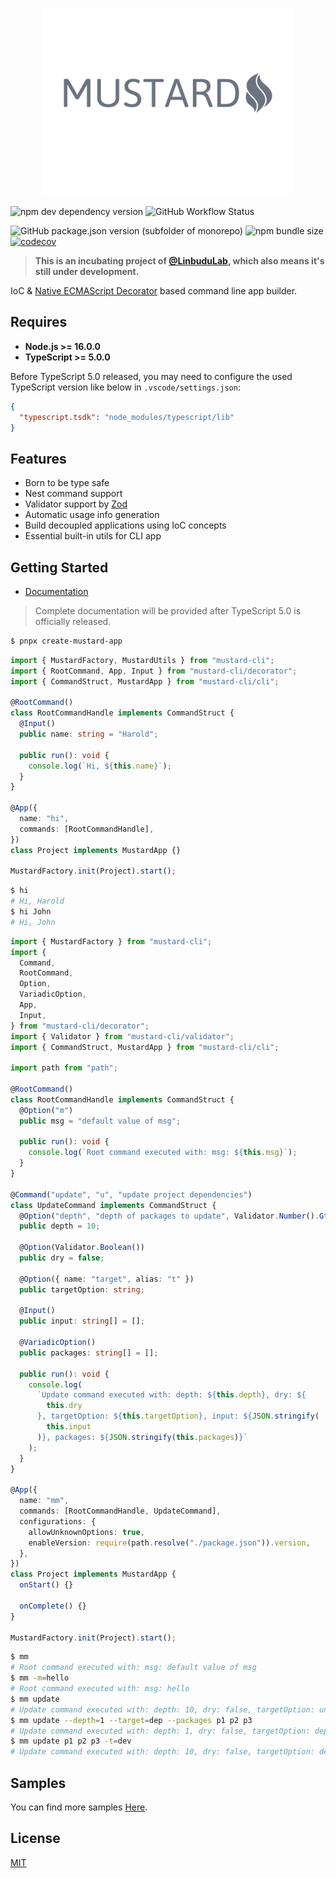 <p align="center">
<img width="400" src="./logo.png">
</p>

![npm dev dependency version](https://img.shields.io/npm/dependency-version/mustard-cli/peer/typescript)
![GitHub Workflow Status](https://img.shields.io/github/actions/workflow/status/LinbuduLab/Mustard/workflow.yml)

![GitHub package.json version (subfolder of monorepo)](https://img.shields.io/github/package-json/v/LinbuduLab/Mustard?filename=packages%2Fmustard-cli%2Fpackage.json)
![npm bundle size](https://img.shields.io/bundlephobia/minzip/mustard-cli)
[![codecov](https://codecov.io/gh/LinbuduLab/Mustard/branch/main/graph/badge.svg?token=ceNVnMTgmM)](https://codecov.io/gh/LinbuduLab/Mustard)

> **This is an incubating project of [@LinbuduLab](https://github.com/LinbuduLab), which also means it's still under development.**

IoC & [Native ECMAScript Decorator](https://github.com/tc39/proposal-decorators) based command line app builder.

## Requires

- **Node.js >= 16.0.0**
- **TypeScript >= 5.0.0**

Before TypeScript 5.0 released, you may need to configure the used TypeScript version like below in `.vscode/settings.json`:

```json
{
  "typescript.tsdk": "node_modules/typescript/lib"
}
```

## Features

- Born to be type safe
- Nest command support
- Validator support by [Zod](https://github.com/colinhacks/zod)
- Automatic usage info generation
- Build decoupled applications using IoC concepts
- Essential built-in utils for CLI app

## Getting Started

- [Documentation](https://mustard-cli.netlify.app/)

> Complete documentation will be provided after TypeScript 5.0 is officially released.

```bash
$ pnpx create-mustard-app
```

```typescript
import { MustardFactory, MustardUtils } from "mustard-cli";
import { RootCommand, App, Input } from "mustard-cli/decorator";
import { CommandStruct, MustardApp } from "mustard-cli/cli";

@RootCommand()
class RootCommandHandle implements CommandStruct {
  @Input()
  public name: string = "Harold";

  public run(): void {
    console.log(`Hi, ${this.name}`);
  }
}

@App({
  name: "hi",
  commands: [RootCommandHandle],
})
class Project implements MustardApp {}

MustardFactory.init(Project).start();
```

```bash
$ hi
# Hi, Harold
$ hi John
# Hi, John
```

```typescript
import { MustardFactory } from "mustard-cli";
import {
  Command,
  RootCommand,
  Option,
  VariadicOption,
  App,
  Input,
} from "mustard-cli/decorator";
import { Validator } from "mustard-cli/validator";
import { CommandStruct, MustardApp } from "mustard-cli/cli";

import path from "path";

@RootCommand()
class RootCommandHandle implements CommandStruct {
  @Option("m")
  public msg = "default value of msg";

  public run(): void {
    console.log(`Root command executed with: msg: ${this.msg}`);
  }
}

@Command("update", "u", "update project dependencies")
class UpdateCommand implements CommandStruct {
  @Option("depth", "depth of packages to update", Validator.Number().Gte(1))
  public depth = 10;

  @Option(Validator.Boolean())
  public dry = false;

  @Option({ name: "target", alias: "t" })
  public targetOption: string;

  @Input()
  public input: string[] = [];

  @VariadicOption()
  public packages: string[] = [];

  public run(): void {
    console.log(
      `Update command executed with: depth: ${this.depth}, dry: ${
        this.dry
      }, targetOption: ${this.targetOption}, input: ${JSON.stringify(
        this.input
      )}, packages: ${JSON.stringify(this.packages)}`
    );
  }
}

@App({
  name: "mm",
  commands: [RootCommandHandle, UpdateCommand],
  configurations: {
    allowUnknownOptions: true,
    enableVersion: require(path.resolve("./package.json")).version,
  },
})
class Project implements MustardApp {
  onStart() {}

  onComplete() {}
}

MustardFactory.init(Project).start();
```

```bash
$ mm
# Root command executed with: msg: default value of msg
$ mm -m=hello
# Root command executed with: msg: hello
$ mm update
# Update command executed with: depth: 10, dry: false, targetOption: undefined, input: [], packages: []
$ mm update --depth=1 --target=dep --packages p1 p2 p3
# Update command executed with: depth: 1, dry: false, targetOption: dep, input: [], packages: ["p1","p2","p3"]
$ mm update p1 p2 p3 -t=dev
# Update command executed with: depth: 10, dry: false, targetOption: dev, input: ["p1","p2","p3"], packages: []
```

## Samples

You can find more samples [Here](packages/sample/samples/).

## License

[MIT](LICENSE)
